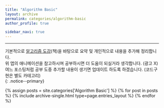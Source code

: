 ```yaml
---
title: "Algorithm Basic"
layout: archive
permalink: categories/algorithm-basic
author_profile: true

sidebar_navi: true
---
```

***
기본적으로 [알고리즘 도감](https://play.google.com/store/apps/details?id=wiki.algorithm.algorithms&hl=ko&gl=US)(책)을 바탕으로 요약 및 개인적으로 내용을 추가해 정리합니다.   
위 앱의 애니메이션을 참고하시며 공부하시면 더 도움이 되실거라 생각합니다. (광고 X)   
여느 포스팅처럼 공부 도중 추가할 내용이 생기면 업데이트 하도록 하겠습니다. (코드구현은 별도 카테고리)   
{: .notice--primary}

{% assign posts = site.categories['Algorithm Basic'] %}
{% for post in posts %} {% include archive-single.html type=page.entries_layout %} {% endfor %}